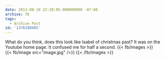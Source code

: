 ```yaml
---
date: 2013-08-10 22:20:05.000000000 -07:00
archive: fb
tags: 
  - Archive Post
id: '1376198405'
---
```


What do you think, does this look like Isabel of christmas past? It was on the Youtube home page. It confused me for half a second.
{{< fb/images >}}
{{< fb/image src="image.jpg" />}}
{{< /fb/images >}}
